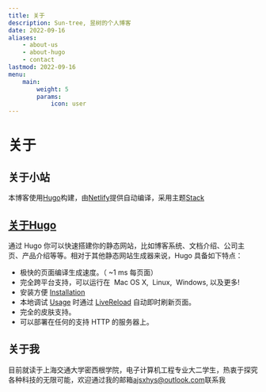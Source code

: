```yaml
---
title: 关于
description: Sun-tree, 昱树的个人博客
date: 2022-09-16
aliases:
    - about-us
    - about-hugo
    - contact
lastmod: 2022-09-16
menu:
    main:
        weight: 5
        params: 
            icon: user
---
```


# 关于

## 关于小站

本博客使用[Hugo](#关于hugo)构建，由[Netlify](https://www.netlify.com/)提供自动编译，采用主题[Stack](https://github.com/CaiJimmy/hugo-theme-stack)

## [关于Hugo](https://www.gohugo.org/doc/)

通过 Hugo 你可以快速搭建你的静态网站，比如博客系统、文档介绍、公司主页、产品介绍等等。相对于其他静态网站生成器来说，Hugo 具备如下特点：

  * 极快的页面编译生成速度。（ ~1&nbsp;ms 每页面）
  * 完全跨平台支持，可以运行在 <i class="fa fa-apple"></i>&nbsp;Mac OS&nbsp;X, <i class="fa fa-linux"></i>&nbsp;Linux, <i class="fa fa-windows"></i>&nbsp;Windows, 以及更多!
  * 安装方便 [Installation](/doc/overview/installing/)
  * 本地调试 [Usage](/doc/overview/usage/) 时通过 [LiveReload](/doc/extras/livereload/) 自动即时刷新页面。
  * 完全的皮肤支持。
  * 可以部署在任何的支持 HTTP 的服务器上。

## 关于我

目前就读于上海交通大学密西根学院，电子计算机工程专业大二学生，热衷于探究各种科技的无限可能，欢迎通过我的邮箱[ajsxhys@outlook.com](mailto:ajsxhys@outlook.com)联系我
